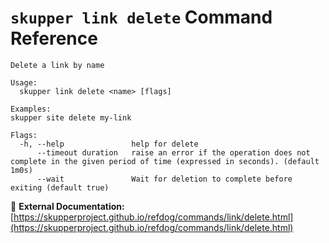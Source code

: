 # `skupper link delete` Command Reference

```
Delete a link by name

Usage:
  skupper link delete <name> [flags]

Examples:
skupper site delete my-link

Flags:
  -h, --help               help for delete
      --timeout duration   raise an error if the operation does not complete in the given period of time (expressed in seconds). (default 1m0s)
      --wait               Wait for deletion to complete before exiting (default true)
```

🔗 **External Documentation:** [https://skupperproject.github.io/refdog/commands/link/delete.html](https://skupperproject.github.io/refdog/commands/link/delete.html)

